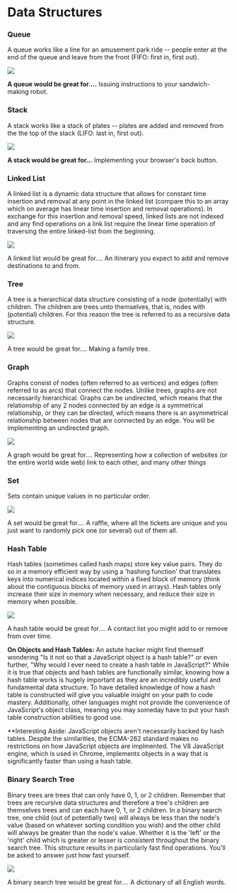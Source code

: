 # Data Structures

<h3>Queue</h3>

A queue works like a line for an amusement park ride -- people enter at the end of the queue and leave from the front (FIFO: first in, first out).

<img src="http://upload.wikimedia.org/wikipedia/commons/thumb/5/52/Data_Queue.svg/200px-Data_Queue.svg.png">

<strong>A queue would be great for....</strong>
Issuing instructions to your sandwich-making robot.

<h3>Stack</h3>

A stack works like a stack of plates -- plates are added and removed from the the top of the stack (LIFO: last in, first out).

<img src="http://upload.wikimedia.org/wikipedia/commons/thumb/2/29/Data_stack.svg/200px-Data_stack.svg.png">

<strong>A stack would be great for...</strong>
Implementing your browser's back button.

<h3>Linked List</h3>

A linked list is a dynamic data structure that allows for constant time insertion and removal at any point in the linked list (compare this to an array which on average has linear time insertion and removal operations). In exchange for this insertion and removal speed, linked lists are not indexed and any find operations on a link list require the linear time operation of traversing the entire linked-list from the beginning.

<img src="https://f.cloud.github.com/assets/1577682/1212239/43154574-2615-11e3-8e29-43cf74e25b10.png">

A linked list would be great for....
An itinerary you expect to add and remove destinations to and from.

<h3>Tree</h3>

A tree is a hierarchical data structure consisting of a node (potentially) with children. The children are trees unto themselves, that is, nodes with (potential) children. For this reason the tree is referred to as a recursive data structure.

<img src="http://www.urgenthomework.com/images/ternary-and-quaternary-tree.gif">

A tree would be great for....
Making a family tree.

<h3>Graph</h3>

Graphs consist of nodes (often referred to as vertices) and edges (often referred to as arcs) that connect the nodes. Unlike trees, graphs are not necessarily hierarchical. Graphs can be undirected, which means that the relationship of any 2 nodes connected by an edge is a symmetrical relationship, or they can be directed, which means there is an asymmetrical relationship between nodes that are connected by an edge. You will be implementing an undirected graph.

<img src="http://i.imgur.com/PlN2VGG.png">

A graph would be great for....
Representing how a collection of websites (or the entire world wide web) link to each other, and many other things

<h3>Set</h3>

Sets contain unique values in no particular order.

<img src="http://www.codeproject.com/KB/recipes/DotNetSet/Sets02.png">

A set would be great for....
A raffle, where all the tickets are unique and you just want to randomly pick one (or several) out of them all.

<h3>Hash Table</h3>

Hash tables (sometimes called hash maps) store key value pairs. They do so in a memory efficient way by using a 'hashing function' that translates keys into numerical indices located within a fixed block of memory (think about the contiguous blocks of memory used in arrays). Hash tables only increase their size in memory when necessary, and reduce their size in memory when possible.

<img src="https://upload.wikimedia.org/wikipedia/commons/7/7d/Hash_table_3_1_1_0_1_0_0_SP.svg">

A hash table would be great for....
A contact list you might add to or remove from over time.

<strong>On Objects and Hash Tables:</strong> An astute hacker might find themself wondering "Is it not so that a JavaScript object is a hash table?" or even further, "Why would I ever need to create a hash table in JavaScript?" While it is true that objects and hash tables are functionally similar, knowing how a hash table works is hugely important as they are an incredibly useful and fundamental data structure. To have detailed knowledge of how a hash table is constructed will give you valuable insight on your path to code mastery. Additionally, other languages might not provide the convenience of JavaScript's object class, meaning you may someday have to put your hash table construction abilities to good use.

**Interesting Aside: JavaScript objects aren't necessarily backed by hash tables. Despite the similarities, the ECMA-262 standard makes no restrictions on how JavaScript objects are implmented. The V8 JavaScript engine, which is used in Chrome, implements objects in a way that is significantly faster than using a hash table.

<h3>Binary Search Tree</h3>

Binary trees are trees that can only have 0, 1, or 2 children. Remember that trees are recursive data structures and therefore a tree's children are themselves trees and can each have 0, 1, or 2 children. In a binary search tree, one child (out of potentially two) will always be less than the node's value (based on whatever sorting condition you wish) and the other child will always be greater than the node's value. Whether it is the 'left' or the 'right' child which is greater or lesser is consistent throughout the binary search tree. This structure results in particularly fast find operations. You'll be asked to answer just how fast yourself.

<img src="http://i.imgur.com/eDw57vR.png">

A binary search tree would be great for....
A dictionary of all English words.
